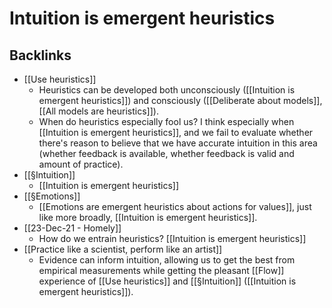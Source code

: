 # Intuition is emergent heuristics

## Backlinks
* [[Use heuristics]]
	* Heuristics can be developed both unconsciously ([[Intuition is emergent heuristics]]) and consciously ([[Deliberate about models]], [[All models are heuristics]]).
	* When do heuristics especially fool us? I think especially when [[Intuition is emergent heuristics]], and we fail to evaluate whether there's reason to believe that we have accurate intuition in this area (whether feedback is available, whether feedback is valid and amount of practice). 
* [[§Intuition]]
	* [[Intuition is emergent heuristics]]
* [[§Emotions]]
	* [[Emotions are emergent heuristics about actions for values]], just like more broadly, [[Intuition is emergent heuristics]].
* [[23-Dec-21 - Homely]]
	* How do we entrain heuristics? [[Intuition is emergent heuristics]]
* [[Practice like a scientist, perform like an artist]]
	* Evidence can inform intuition, allowing us to get the best from empirical measurements while getting the pleasant [[Flow]] experience of [[Use heuristics]] and [[§Intuition]] ([[Intuition is emergent heuristics]]).

<!-- {BearID:2104318F-99D9-4B30-8700-B19F25F01B07-689-000005E9B61FBDB9} -->
